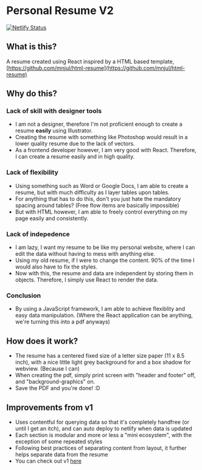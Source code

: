 # Personal Resume V2

[![Netlify Status](https://api.netlify.com/api/v1/badges/321cc45a-343e-4eaf-9eff-e4210395dc2f/deploy-status)](https://app.netlify.com/sites/fp-resume/deploys)

## What is this?
A resume created using React inspired by a HTML based template, [https://github.com/mnjul/html-resume](https://github.com/mnjul/html-resume)

## Why do this?
### Lack of skill with designer tools
  - I am not a designer, therefore I'm not proficient enough to create a resume **easily** using Illustrator.
  - Creating the resume with something like Photoshop would result in a lower quality resume due to the lack of vectors.
  - As a frontend developer however, I am very good with React. Therefore, I can create a resume easily and in high quality.
### Lack of flexibility
  - Using something such as Word or Google Docs, I am able to create a resume, but with much difficulty as I layer tables upon tables.
  - For anything that has to do this, don't you just hate the mandatory spacing around tables? (Free flow items are basically impossible)
  - But with HTML however, I am able to freely control everything on my page easily and consistently.
### Lack of indepedence
  - I am lazy, I want my resume to be like my personal website, where I can edit the data without having to mess with anything else.
  - Using my old resume, if I were to change the content. 90% of the time I would also have to fix the styles.
  - Now with this, the resume and data are independent by storing them in objects. Therefore, I simply use React to render the data.

### Conclusion
 - By using a JavaScript framework, I am able to achieve flexiblity and easy data manipulation. (Where the React application
 can be anything, we're turning this into a pdf anyways)
 
## How does it work?
 - The resume has a centered fixed size of a letter size paper (11 x 8.5 inch), with a nice little light
 grey background for <html> and a box shadow for webview. (Because I can)
 - When creating the pdf, simply print screen with "header and footer" off, and "background-graphics" on.
 - Save the PDF and you're done! :D

## Improvements from v1
 - Uses contentful for querying data so that it's completely handfree (or until I get an itch), and can auto deploy to netlify when data is updated
 - Each section is modular and more or less a "mini ecosystem", with the exception of some repeated styles
 - Following best practices of separating content from layout, it further helps separate data from the resume
 - You can check out v1 [here](https://github.com/fpunny/resume)
